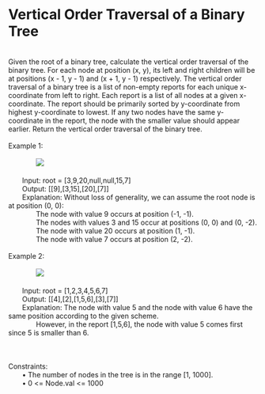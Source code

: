 <h1>Vertical Order Traversal of a Binary Tree</h1>
<p><br>
Given the root of a binary tree, calculate the vertical order traversal of the binary tree.
For each node at position (x, y), its left and right children will be at positions (x - 1, y - 1) and (x + 1, y - 1) respectively.
The vertical order traversal of a binary tree is a list of non-empty reports for each unique x-coordinate from left to right. Each report is a list of all nodes at a given x-coordinate. The report should be primarily sorted by y-coordinate from highest y-coordinate to lowest. If any two nodes have the same y-coordinate in the report, the node with the smaller value should appear earlier.
Return the vertical order traversal of the binary tree.<br>
<br> 
Example 1:<br>
 <br>
 &emsp;&emsp;&emsp;&emsp;<img src="https://assets.leetcode.com/uploads/2019/01/31/1236_example_1.PNG"><br>
 <br>
&emsp;&emsp;Input: root = [3,9,20,null,null,15,7]<br>
&emsp;&emsp;Output: [[9],[3,15],[20],[7]]<br>
&emsp;&emsp;Explanation: Without loss of generality, we can assume the root node is at position (0, 0):<br>
&emsp;&emsp;&emsp;&emsp;The node with value 9 occurs at position (-1, -1).<br>
&emsp;&emsp;&emsp;&emsp;The nodes with values 3 and 15 occur at positions (0, 0) and (0, -2).<br>
&emsp;&emsp;&emsp;&emsp;The node with value 20 occurs at position (1, -1).<br>
&emsp;&emsp;&emsp;&emsp;The node with value 7 occurs at position (2, -2).<br>
<br>
Example 2:<br>
<br>
&emsp;&emsp;&emsp;&emsp;<img src="https://assets.leetcode.com/uploads/2019/01/31/tree2.png"><br>
<br>
&emsp;&emsp;Input: root = [1,2,3,4,5,6,7]<br>
&emsp;&emsp;Output: [[4],[2],[1,5,6],[3],[7]]<br>
&emsp;&emsp;Explanation: The node with value 5 and the node with value 6 have the same position according to the given scheme.<br>
&emsp;&emsp;&emsp;&emsp;However, in the report [1,5,6], the node with value 5 comes first since 5 is smaller than 6.<br>
<br>
<br>
<br>
Constraints:<br>
&emsp;&emsp;•	The number of nodes in the tree is in the range [1, 1000].<br>
&emsp;&emsp;•	0 <= Node.val <= 1000<br>
<br></p>
